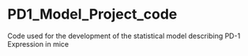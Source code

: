 # PD1_Model_Project_code
Code used for the development of the statistical model describing PD-1 Expression in mice
